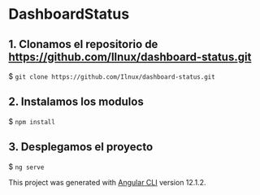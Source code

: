 # DashboardStatus

## 1. Clonamos el repositorio de https://github.com/Ilnux/dashboard-status.git
$ `git clone https://github.com/Ilnux/dashboard-status.git`

## 2. Instalamos los modulos

$ `npm install`

## 3. Desplegamos el proyecto

$ `ng serve`

This project was generated with [Angular CLI](https://github.com/angular/angular-cli) version 12.1.2.

